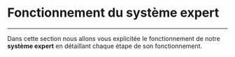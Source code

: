 # Fonctionnement du système expert

---
Dans cette section nous allons vous explicitée le fonctionnement de notre **système expert** en détaillant chaque étape de son fonctionnement. 